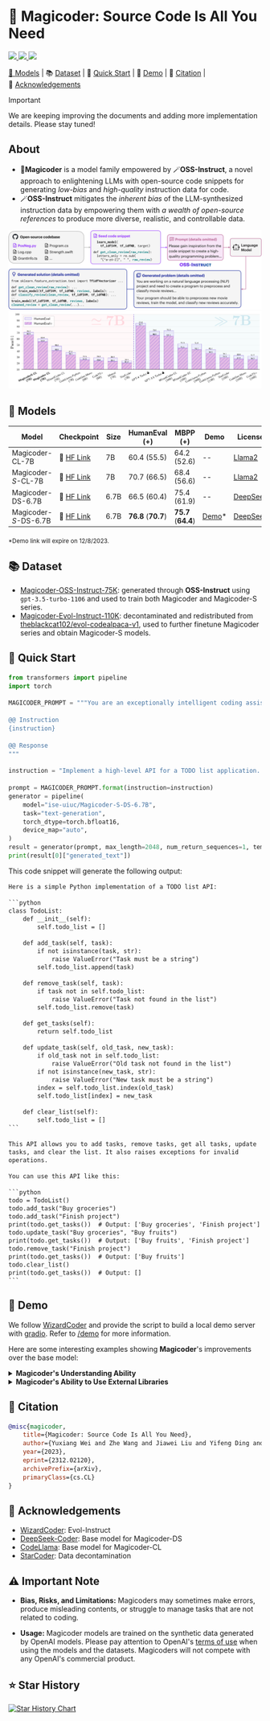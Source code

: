# 🎩 Magicoder: Source Code Is All You Need

<p align="left">
    <a href="https://arxiv.org/abs/2312.02120"><img src="https://img.shields.io/badge/arXiv-2312.02120-b31b1b.svg?style=for-the-badge">
    <a href="https://opensource.org/license/mit/"><img src="https://img.shields.io/badge/License-MIT-blue.svg?style=for-the-badge">
    <a href="https://huggingface.co/ise-uiuc/"><img src="https://img.shields.io/badge/🤗%20Hugging%20Face-ise--uiuc-%23ff8811.svg?style=for-the-badge">
</p>

<p align="left">
    🎩&nbsp;<a href="#-models">Models</a>
    | 📚&nbsp;<a href="#-dataset">Dataset</a>
    | 🚀&nbsp;<a href="#-quick-start">Quick Start</a>
    | 👀&nbsp;<a href="#-demo">Demo</a>
    | 📝&nbsp;<a href="#-citation">Citation</a>
    | 🙏&nbsp;<a href="#-acknowledgements">Acknowledgements</a>
</p>

> [!IMPORTANT]
> We are keeping improving the documents and adding more implementation details. Please stay tuned!

## About

* 🎩**Magicoder** is a model family empowered by 🪄**OSS-Instruct**, a novel approach to enlightening LLMs with open-source code snippets for generating *low-bias* and *high-quality* instruction data for code.
* 🪄**OSS-Instruct** mitigates the *inherent bias* of the LLM-synthesized instruction data by empowering them with *a wealth of open-source references* to produce more diverse, realistic, and controllable data.

![Overview of OSS-Instruct](assets/overview.svg)
![Overview of Result](assets/result.png)

## 🎩 Models

| Model                 | Checkpoint                                                        | Size | HumanEval (+)       | MBPP (+)            | Demo | License                                                                           |
|-----------------------|-------------------------------------------------------------------|------|---------------------|---------------------|------|-----------------------------------------------------------------------------------|
| Magicoder-CL-7B       | 🤗 [HF Link](https://huggingface.co/ise-uiuc/Magicoder-CL-7B)     | 7B   | 60.4 (55.5)         | 64.2 (52.6)         | --   | [Llama2](https://ai.meta.com/llama/license/)                                      |
| Magicoder-*S*-CL-7B   | 🤗 [HF Link](https://huggingface.co/ise-uiuc/Magicoder-S-CL-7B)   | 7B   | 70.7 (66.5)         | 68.4 (56.6)         | --   | [Llama2](https://ai.meta.com/llama/license/)                                      |
| Magicoder-DS-6.7B     | 🤗 [HF Link](https://huggingface.co/ise-uiuc/Magicoder-DS-6.7B)   | 6.7B | 66.5 (60.4)         | 75.4 (61.9)         | --   | [DeepSeek](https://github.com/deepseek-ai/DeepSeek-Coder/blob/main/LICENSE-MODEL) |
| Magicoder-*S*-DS-6.7B | 🤗 [HF Link](https://huggingface.co/ise-uiuc/Magicoder-S-DS-6.7B) | 6.7B | **76.8** (**70.7**) | **75.7** (**64.4**) | [Demo](https://67cc8c194b67d37b94.gradio.live)*  | [DeepSeek](https://github.com/deepseek-ai/DeepSeek-Coder/blob/main/LICENSE-MODEL) |

<sub>*Demo link will expire on 12/8/2023.</sub>

## 📚 Dataset

* [Magicoder-OSS-Instruct-75K](https://huggingface.co/datasets/ise-uiuc/Magicoder_oss_instruct_75k): generated through **OSS-Instruct** using `gpt-3.5-turbo-1106` and used to train both Magicoder and Magicoder-S series.
* [Magicoder-Evol-Instruct-110K](https://huggingface.co/datasets/ise-uiuc/Magicoder_evol_instruct_110k): decontaminated and redistributed from [theblackcat102/evol-codealpaca-v1](https://huggingface.co/datasets/theblackcat102/evol-codealpaca-v1), used to further finetune Magicoder series and obtain Magicoder-S models.

## 🚀 Quick Start

```python
from transformers import pipeline
import torch

MAGICODER_PROMPT = """You are an exceptionally intelligent coding assistant that consistently delivers accurate and reliable responses to user instructions.

@@ Instruction
{instruction}

@@ Response
"""

instruction = "Implement a high-level API for a TODO list application. The API takes as input an operation request and updates the TODO list in place. If the request is invalid, raise an exception."

prompt = MAGICODER_PROMPT.format(instruction=instruction)
generator = pipeline(
    model="ise-uiuc/Magicoder-S-DS-6.7B",
    task="text-generation",
    torch_dtype=torch.bfloat16,
    device_map="auto",
)
result = generator(prompt, max_length=2048, num_return_sequences=1, temperature=0.0)
print(result[0]["generated_text"])
```

This code snippet will generate the following output:

``````
Here is a simple Python implementation of a TODO list API:

```python
class TodoList:
    def __init__(self):
        self.todo_list = []

    def add_task(self, task):
        if not isinstance(task, str):
            raise ValueError("Task must be a string")
        self.todo_list.append(task)

    def remove_task(self, task):
        if task not in self.todo_list:
            raise ValueError("Task not found in the list")
        self.todo_list.remove(task)

    def get_tasks(self):
        return self.todo_list

    def update_task(self, old_task, new_task):
        if old_task not in self.todo_list:
            raise ValueError("Old task not found in the list")
        if not isinstance(new_task, str):
            raise ValueError("New task must be a string")
        index = self.todo_list.index(old_task)
        self.todo_list[index] = new_task

    def clear_list(self):
        self.todo_list = []
```

This API allows you to add tasks, remove tasks, get all tasks, update tasks, and clear the list. It also raises exceptions for invalid operations.

You can use this API like this:

```python
todo = TodoList()
todo.add_task("Buy groceries")
todo.add_task("Finish project")
print(todo.get_tasks())  # Output: ['Buy groceries', 'Finish project']
todo.update_task("Buy groceries", "Buy fruits")
print(todo.get_tasks())  # Output: ['Buy fruits', 'Finish project']
todo.remove_task("Finish project")
print(todo.get_tasks())  # Output: ['Buy fruits']
todo.clear_list()
print(todo.get_tasks())  # Output: []
```
``````

## 👀 Demo

We follow [WizardCoder](https://github.com/nlpxucan/WizardLM/blob/main/demo/wizardLM_demo.py) and provide the script to build a local demo server with [gradio](https://www.gradio.app). Refer to [/demo](demo/README.md) for more information.

Here are some interesting examples showing **Magicoder**'s improvements over the base model:

<details>
<summary> <strong> Magicoder's Understanding Ability </strong> </summary>

We create the following two examples by making two original HumanEval problems more complicated. While both **Magicoder-*S*-DS-6.7B** and **deepseek-coder-6.7b-base**, which is **Magicoder-*S*-DS-6.7B**'s base model, can solve the original HumanEval problem, only our **Magicoder-*S*-DS-6.7B** can solve the new complicated problems. 

### Example 1
Original Problem: 
```
Write a function to, given list of integers, return list in "strange" order. "Strange" sorting, is when you start with the minimum value, then maximum of the remaining integers, then minimum and so on.
```

New Problem:
```
Write a function to, given list of integers, return list in "ascending" order. "Ascending" sorting, is when you start with the minimum value, then maximum of the remaining integers, then minimum and so on.
```

This problem is challenging because we change the name of a new way (not ascending) to sort integers from "strange" to "ascending". The model should understand that the word "ascending" here has a new meaning based on both the context and the fact that it is surrounded by quotation marks. As is shown in the following responses to the new problem from two models, **Magicoder-*S*-DS-6.7B** successfully understands this complicated requirement, while **deepseek-coder-6.7b-base** is misled and sort integers in ascending order instead.

Response to New Problem:
```python
# Magicoder-S-DS-6.7B (Correct)
def ascending_sort(lst):
    sorted_lst = []
    while lst:
        min_val = min(lst)
        sorted_lst.append(min_val)
        lst.remove(min_val)
        if lst:
            max_val = max(lst)
            sorted_lst.append(max_val)
            lst.remove(max_val)
    return sorted_lst

# deepseek-coder-6.7b-base (Wrong)
def sort_ascending(lst):
    lst.sort()       
    return lst
```

### Example 2
Original Problem: 
```
Write a function that takes an integer a and returns True if this ingeger is a cube of some integer number. Note: you may assume the input is always valid.
```

New Problem:
```
Write a function that takes an integer a and returns True if this ingeger is a cube of some integer number. Note: you should check whether the input is valid.
```

This problem is challenging because we ask the model to check the inputs' validity rather than assuming the input is always valid. While **Magicoder-*S*-DS-6.7B** successfully check the validity of the input, **deepseek-coder-6.7b-base** wrongly sets `a < 0` as the criterion of invalidity and thus fails to solve the problem.

Response to New Problem:
```python
# Magicoder-S-DS-6.7B (Correct)
def is_cube(a):
    if not isinstance(a, int):
        return False
    if a < 0:
        a = -a
    return round(a ** (1. / 3)) ** 3 == a

# deepseek-coder-6.7b-base (Wrong)
def is_cube(a):
    if a < 0:
        return False
    else:
        for i in range(1, a):
            if i**3 == a:
                return True
        return False
```

</details>



<details>
<summary> <strong> Magicoder's Ability to Use External Libraries </strong> </summary>

We create the following example that requires models to use external libraries for the certain task. While our **Magicoder-*S*-DS-6.7B** successfully follows the instruction in the example, **deepseek-coder-6.7b-base**, which is **Magicoder-*S*-DS-6.7B**'s base model, tends to miss some requirements in the instruction.

Prompt:
```
Write a gradio application for the following use case: Take an input image and return a 45 degree clockwise rotated image. You should also add text description under the output showing the rotation degree.
```

This instruction is challenging because our **Magicoder**'s fine-tuning dataset **does not** contain the library "gradio" that is necessary for this task. Here are the gradio applications that **Magicoder-*S*-DS-6.7B** and **deepseek-coder-6.7b-base** construct respectively:

- **Magicoder-*S*-DS-6.7B**: **Correct!** As required in the instruction, it **adds the text description** under the output, and successfully performs the 45-degree rotation on the input image in the **clockwise** direction.

Interface:
![Magicoder](assets/magicoder-s-ds.png)


- **Deepseek-coder-6.7b-base**: Wrong. Obviously, it **misses the text description** under the output. Even worse, it wrongly performs the 45-degree rotation on the input image in the **counterclockwise** direction.

Interface:
![deepseek-coder-6.7b-base](assets/ds-coder-base.png)

</details>


## 📝 Citation

```bibtex
@misc{magicoder,
    title={Magicoder: Source Code Is All You Need}, 
    author={Yuxiang Wei and Zhe Wang and Jiawei Liu and Yifeng Ding and Lingming Zhang},
    year={2023},
    eprint={2312.02120},
    archivePrefix={arXiv},
    primaryClass={cs.CL}
}
```

## 🙏 Acknowledgements

- [WizardCoder](https://github.com/nlpxucan/WizardLM/tree/main/WizardCoder): Evol-Instruct
- [DeepSeek-Coder](https://github.com/deepseek-ai/DeepSeek-Coder): Base model for Magicoder-DS
- [CodeLlama](https://ai.meta.com/research/publications/code-llama-open-foundation-models-for-code/): Base model for Magicoder-CL
- [StarCoder](https://arxiv.org/abs/2305.06161): Data decontamination

## ⚠️ Important Note

- **Bias, Risks, and Limitations:** Magicoders may sometimes make errors, produce misleading contents, or struggle to manage tasks that are not related to coding.

- **Usage:** Magicoder models are trained on the synthetic data generated by OpenAI models. Please pay attention to OpenAI's [terms of use](https://openai.com/policies/terms-of-use) when using the models and the datasets. Magicoders will not compete with any OpenAI's commercial product.

## ⭐️ Star History

<a href="https://star-history.com/#ise-uiuc/magicoder&Timeline">
  <picture>
    <source media="(prefers-color-scheme: dark)" srcset="https://api.star-history.com/svg?repos=ise-uiuc/magicoder&type=Timeline&theme=dark" />
    <source media="(prefers-color-scheme: light)" srcset="https://api.star-history.com/svg?repos=ise-uiuc/magicoder&type=Timeline" />
    <img alt="Star History Chart" src="https://api.star-history.com/svg?repos=ise-uiuc/magicoder&type=Timeline" />
  </picture>
</a>

